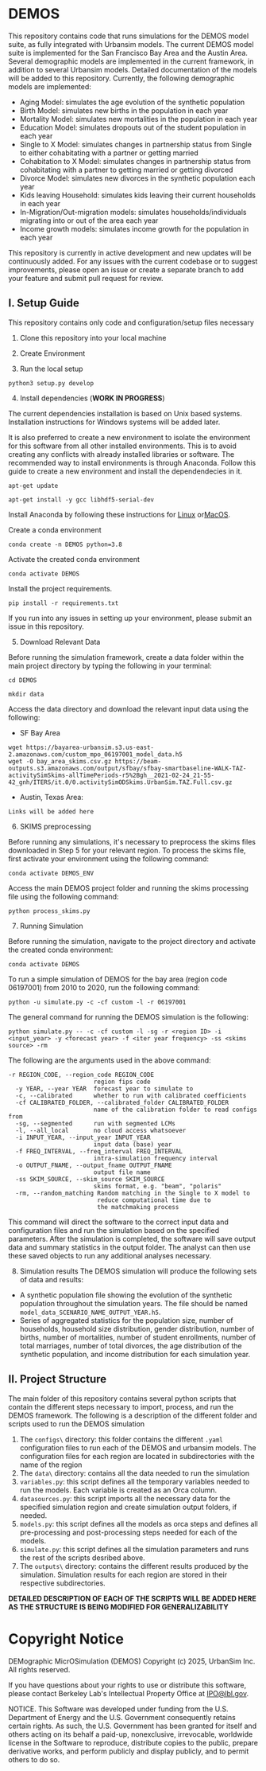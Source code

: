 # DEMOS

This repository contains code that runs simulations for the DEMOS model suite, as fully integrated with Urbansim models. The current DEMOS model suite is implemented for the San Francisco Bay Area and the Austin Area. Several demographic models are implemented in the current framework, in addition to several Urbansim models. Detailed documentation of the models will be added to this repository. Currently, the following demographic models are implemented:

- Aging Model: simulates the age evolution of the synthetic population
- Birth Model: simulates new births in the population in each year
- Mortality Model: simulates new mortalities in the population in each year
- Education Model: simulates dropouts out of the student population in each year
- Single to X Model: simulates changes in partnership status from Single to either cohabitating with a partner or getting married
- Cohabitation to X Model: simulates changes in partnership status from cohabitating with a partner to getting married or getting divorced
- Divorce Model: simulates new divorces in the synthetic population each year
- Kids leaving Household: simulates kids leaving their current households in each year
- In-Migration/Out-migration models: simulates households/individuals migrating into or out of the area each year
- Income growth models: simulates income growth for the population in each year

This repository is currently in active development and new updates will be continuously added. For any issues with the current codebase or to suggest improvements, please open an issue or create a separate branch to add your feature and submit pull request for review.


## I. Setup Guide

This repository contains only code and configuration/setup files necessary 


1. Clone this repository into your local machine

2. Create Environment


3. Run the local setup

```
python3 setup.py develop
```

4. Install dependencies (**WORK IN PROGRESS**)

The current dependencies installation is based on Unix based systems. Installation instructions for Windows systems will be added later.

It is also preferred to create a new environment to isolate the environment for this software from all other installed environments. This is to avoid creating any conflicts with already installed libraries or software. The recommended way to install environments is through Anaconda. Follow this guide to create a new environment and install the dependendecies in it.

```
apt-get update

apt-get install -y gcc libhdf5-serial-dev
```

Install Anaconda by following these instructions for [Linux](https://docs.anaconda.com/anaconda/install/linux/) or[MacOS](https://docs.anaconda.com/anaconda/install/mac-os/).

Create a conda environment
```
conda create -n DEMOS python=3.8
```
Activate the created conda environment

```
conda activate DEMOS
```
Install the project requirements.
```
pip install -r requirements.txt
```
If you run into any issues in setting up your environment, please submit an issue in this repository.

5. Download Relevant Data

Before running the simulation framework, create a data folder within the main project directory by typing the following in your terminal:

```
cd DEMOS

mkdir data
```

Access the data directory and download the relevant input data using the following:

- SF Bay Area
```
wget https://bayarea-urbansim.s3.us-east-2.amazonaws.com/custom_mpo_06197001_model_data.h5
wget -O bay_area_skims.csv.gz https://beam-outputs.s3.amazonaws.com/output/sfbay/sfbay-smartbaseline-WALK-TAZ-activitySimSkims-allTimePeriods-r5%2Bgh__2021-02-24_21-55-42_gnh/ITERS/it.0/0.activitySimODSkims.UrbanSim.TAZ.Full.csv.gz
```

- Austin, Texas Area:
```
Links will be added here
```

6. SKIMS preprocessing

Before running any simulations, it's necessary to preprocess the skims files downloaded in Step 5 for your relevant region. To process the skims file, first activate your environment using the following command:
```
conda activate DEMOS_ENV
```

Access the main DEMOS project folder and running the skims processing file using the following command:
```
python process_skims.py
```

7. Running Simulation

Before running the simulation, navigate to the project directory and activate the created conda environment:

```
conda activate DEMOS
```

To run a simple simulation of DEMOS for the bay area (region code 06197001) from 2010 to 2020, run the following command:
```
python -u simulate.py -c -cf custom -l -r 06197001
```

The general command for running the DEMOS simulation is the following:
```
python simulate.py -- -c -cf custom -l -sg -r <region ID> -i <input_year> -y <forecast year> -f <iter year frequency> -ss <skims source> -rm
```

The following are the arguments used in the above command:
```
-r REGION_CODE, --region_code REGION_CODE
                        region fips code
  -y YEAR, --year YEAR  forecast year to simulate to
  -c, --calibrated      whether to run with calibrated coefficients
  -cf CALIBRATED_FOLDER, --calibrated_folder CALIBRATED_FOLDER
                        name of the calibration folder to read configs from
  -sg, --segmented      run with segmented LCMs
  -l, --all_local       no cloud access whatsoever
  -i INPUT_YEAR, --input_year INPUT_YEAR
                        input data (base) year
  -f FREQ_INTERVAL, --freq_interval FREQ_INTERVAL
                        intra-simulation frequency interval
  -o OUTPUT_FNAME, --output_fname OUTPUT_FNAME
                        output file name
  -ss SKIM_SOURCE, --skim_source SKIM_SOURCE
                        skims format, e.g. "beam", "polaris"
  -rm, --random_matching Random matching in the Single to X model to 
                         reduce computational time due to 
                         the matchmaking process
```

This command will direct the software to the correct input data and configuration files and run the simulation based on the specified parameters. After the simulation is completed, the software will save output data and summary statistics in the output folder. The analyst can then use these saved objects to run any additional analyses necessary.

8. Simulation results
The DEMOS simulation will produce the following sets of data and results:
  - A synthetic population file showing the evolution of the synthetic population throughout the simulation years. The file should be named `model_data_SCENARIO_NAME_OUTPUT_YEAR.h5`.
  - Series of aggregated statistics for the population size, number of households, household size distribution, gender distribution, number of births, number of mortalities, number of student enrollments, number of total marriages, number of total divorces, the age distribution of the synthetic population, and income distribution for each simulation year.

## II. Project Structure

The main folder of this repository contains several python scripts that contain the different steps necessary to import, process, and run the DEMOS framework. The following is a description of the different folder and scripts used to run the DEMOS simulation

1. The `configs\` directory: this folder contains the different `.yaml` configuration files to run each of the DEMOS and urbansim models. The configuration files for each region are located in subdirectories with the name of the region
2. The `data\` directory: contains all the data needed to run the simulation
3. `variables.py`: this script defines all the temporary variables needed to run the models. Each variable is created as an Orca column.
4. `datasources.py`: this script imports all the necessary data for the specified simulation region and create simulation output folders, if needed.
5. `models.py`: this script defines all the models as orca steps and defines all pre-processing and post-processing steps needed for each of the models.
6. `simulate.py`: this script defines all the simulation parameters and runs the rest of the scripts desribed above.
7. The `outputs\` directory: contains the different results produced by the simulation. Simulation results for each region are stored in their respective subdirectories.


**DETAILED DESCRIPTION OF EACH OF THE SCRIPTS WILL BE ADDED HERE AS THE STRUCTURE IS BEING MODIFIED FOR GENERALIZABILITY**

# Copyright Notice

DEMographic MicrOSimulation (DEMOS) Copyright (c) 2025, UrbanSim Inc.  All rights reserved.

If you have questions about your rights to use or distribute this software, please contact Berkeley Lab's Intellectual Property Office at IPO@lbl.gov.

NOTICE.  This Software was developed under funding from the U.S. Department of Energy and the U.S. Government consequently retains certain rights.  As such, the U.S. Government has been granted for itself and others acting on its behalf a paid-up, nonexclusive, irrevocable, worldwide license in the Software to reproduce, distribute copies to the public, prepare derivative works, and perform publicly and display publicly, and to permit others to do so.
